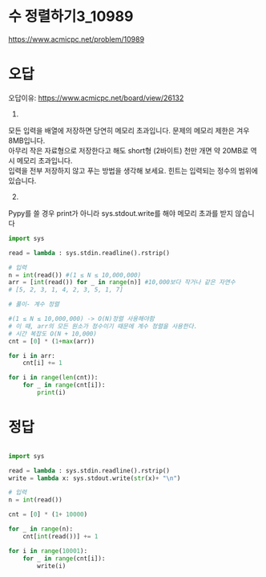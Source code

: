 # 수 정렬하기3_10989
https://www.acmicpc.net/problem/10989

# 오답
오답이유: https://www.acmicpc.net/board/view/26132

1)  
모든 입력을 배열에 저장하면 당연히 메모리 초과입니다. 문제의 메모리 제한은 겨우 8MB입니다.  
아무리 작은 자료형으로 저장한다고 해도 short형 (2바이트) 천만 개면 약 20MB로 역시 메모리 초과입니다.  
입력을 전부 저장하지 않고 푸는 방법을 생각해 보세요. 힌트는 입력되는 정수의 범위에 있습니다.

2)  
Pypy를 쓸 경우 print가 아니라 sys.stdout.write를 해야 메모리 초과를 받지 않습니다

``` python
import sys

read = lambda : sys.stdin.readline().rstrip()

# 입력
n = int(read()) #(1 ≤ N ≤ 10,000,000)
arr = [int(read()) for _ in range(n)] #10,000보다 작거나 같은 자연수
# [5, 2, 3, 1, 4, 2, 3, 5, 1, 7]

# 풀이- 계수 정렬

#(1 ≤ N ≤ 10,000,000) -> O(N)정렬 사용해야함
# 이 때, arr의 모든 원소가 정수이기 때문에 계수 정렬을 사용한다.
# 시간 복잡도 O(N + 10,000)
cnt = [0] * (1+max(arr))

for i in arr:
    cnt[i] += 1

for i in range(len(cnt)):
    for _ in range(cnt[i]):
        print(i)

```
# 정답

``` python

import sys

read = lambda : sys.stdin.readline().rstrip()
write = lambda x: sys.stdout.write(str(x)+ "\n")

# 입력
n = int(read())

cnt = [0] * (1+ 10000)

for _ in range(n):
    cnt[int(read())] += 1

for i in range(10001):
    for _ in range(cnt[i]):
        write(i)


```
